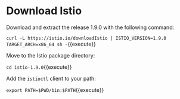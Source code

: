 # Download Istio

Download and extract the release 1.9.0 with the following command:

`curl -L https://istio.io/downloadIstio | ISTIO_VERSION=1.9.0 TARGET_ARCH=x86_64 sh -`{{execute}}

Move to the Istio package directory:

`cd istio-1.9.0`{{execute}}

Add the `istioctl` client to your path:

`export PATH=$PWD/bin:$PATH`{{execute}}